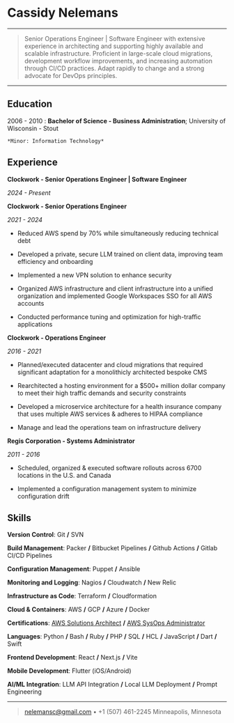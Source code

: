 Cassidy Nelemans
============

----

>  Senior Operations Engineer | Software Engineer with extensive experience in architecting and supporting highly available and scalable infrastructure.
>  Proficient in large-scale cloud migrations, development workflow improvements, and increasing automation through CI/CD practices. Adapt rapidly to change and a strong advocate for DevOps principles.

----

Education
---------

2006 - 2010
:   **Bachelor of Science - Business Administration**; University of Wisconsin - Stout

    *Minor: Information Technology*

Experience
----------

**Clockwork - Senior Operations Engineer | Software Engineer**

_2024 - Present_

**Clockwork - Senior Operations Engineer**

_2021 - 2024_

* Reduced AWS spend by 70% while simultaneously reducing technical debt

* Developed a private, secure LLM trained on client data, improving team efficiency and onboarding

* Implemented a new VPN solution to enhance security

* Organized AWS infrastructure and client infrastructure into a unified organization and implemented Google Workspaces SSO for all AWS accounts

* Conducted performance tuning and optimization for high-traffic applications

**Clockwork - Operations Engineer**

_2016 - 2021_

* Planned/executed datacenter and cloud migrations that required significant adaptation for a monolithicly architected bespoke CMS 

* Rearchitected a hosting environment for a $500+ million dollar company to meet their high traffic demands and security constraints

* Developed a microservice architecture for a health insurance company that uses multiple AWS services & adheres to HIPAA compliance

* Manage and lead the operations team on infrastructure delivery

**Regis Corporation - Systems Administrator**

_2011 - 2016_

* Scheduled, organized & executed software rollouts across 6700 locations in the U.S. and Canada

* Implemented a configuration management system to minimize configuration drift

Skills
--------------------

**Version Control**: Git **/** SVN

**Build Management**: Packer **/** Bitbucket Pipelines **/** Github Actions **/** Gitlab CI/CD Pipelines

**Configuration Management**: Puppet **/** Ansible

**Monitoring and Logging**: Nagios **/** Cloudwatch **/** New Relic

**Infrastructure as Code**: Terraform **/** Cloudformation

**Cloud & Containers**: AWS **/** GCP **/** Azure **/** Docker

**Certifications**: [AWS Solutions Architect](https://www.youracclaim.com/badges/22598b0f-7de0-4285-a433-81174fb1737a) **/** [AWS SysOps Administrator](https://www.youracclaim.com/badges/9fc5633f-7b50-4c52-a438-bad94fe517cb)

**Languages**: Python **/** Bash **/** Ruby **/** PHP **/** SQL **/** HCL **/** JavaScript **/** Dart **/** Swift

**Frontend Development**: React **/** Next.js **/** Vite

**Mobile Development**: Flutter (iOS/Android)

**AI/ML Integration**: LLM API Integration **/** Local LLM Deployment **/** Prompt Engineering

--------------
> <nelemansc@gmail.com> • +1 (507) 461-2245
> Minneapolis, Minnesota

